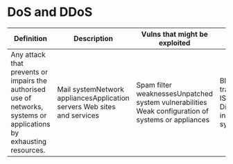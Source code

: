# DoS and DDoS

| Definition      | Description | Vulns that might be exploited | Possible Response |
| ----------- | ----------- | ----------- | ----------- |
| Any attack that prevents or impairs the authorised use of networks, systems or applications by exhausting resources. | Mail systemNetwork appliancesApplication servers Web sites and services | Spam filter weaknessesUnpatched system vulnerabilities Weak configuration of systems or appliances | Block trafficContact ISP Disconnect infected system(s)  |
